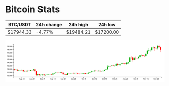 # Bitcoin Stats

BTC/USDT|24h change|24h high|24h low|
|---|---|---|---|
|$17944.33|-4.77%|$19484.21|$17200.00|

<img src="./chart.svg">
